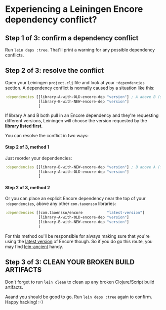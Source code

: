 # Experiencing a Leiningen Encore dependency conflict?

## Step 1 of 3: confirm a dependency conflict

Run `lein deps :tree`. That'll print a warning for any possible dependency conflicts.

## Step 2 of 3: resolve the conflict

Open your Leiningen `project.clj` file and look at your `:dependencies` section. A dependency conflict is normally caused by a situation like this:

```clojure
:dependencies [[library-A-with-OLD-encore-dep "version"] ; A above B (sad panda)
               [library-B-with-NEW-encore-dep "version"]
               ]
```

If library A and B both pull in an Encore dependency and they're requesting different versions, Leiningen will choose the version requested by the **library listed first**.

You can resolve the conflict in two ways:

#### Step 2 of 3, method 1

Just reorder your dependencies:

```clojure
:dependencies [[library-B-with-NEW-encore-dep "version"] ; B above A (fixed!)
               [library-A-with-OLD-encore-dep "version"]
               ]
```

#### Step 2 of 3, method 2

Or you can place an explicit Encore dependency near the top of your `:dependencies`, above any other `com.taoensso` libraries:

```clojure
:dependencies [[com.taoensso/encore           "latest-version"]
               [library-A-with-OLD-encore-dep "version"]
               [library-B-with-NEW-encore-dep "version"]
               ]
```

For this method ou'll be responsible for always making sure that you're using the [latest version](https://clojars.org/com.taoensso/encore) of Encore though. So if you do go this route, you may find [lein-ancient](https://github.com/xsc/lein-ancient) handy.

## Step 3 of 3: CLEAN YOUR BROKEN BUILD ARTIFACTS

Don't forget to run `lein clean` to clean up any broken Clojure/Script build artifacts.

Aaand you should be good to go. Run `lein deps :tree` again to confirm. Happy hacking! :-)